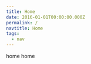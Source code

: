 ```yaml
---
title: Home
date: 2016-01-01T00:00:00.000Z
permalink: /
navtitle: Home
tags:
  - nav
---
```

home
home

